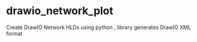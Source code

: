 # drawio_network_plot
 Create DrawIO Network HLDs using python , library generates DrawIO XML format
